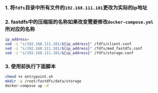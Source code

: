 ### 1. 将`fdfs`目录中所有文件的`192.168.111.101`更改为实际的ip地址

### 2. fastdfs中的压缩版的名称如果改变需要修改`docker-compose.yml`所对应的名称
```sh
ip_address=
sed -i "s/192.168.111.101/${ip_address}" /fdfs/client.conf
sed -i "s/192.168.111.101/${ip_address}" /fdfs/mod_fastdfs.conf
sed -i "s/192.168.111.101/${ip_address}" /fdfs/storage.conf
```

### 3. 使用前执行下面脚本

```sh
chmod +x entrypoint.sh
mkdir -p /root/fastdfs/data/storage
docker-compose up -d
```

